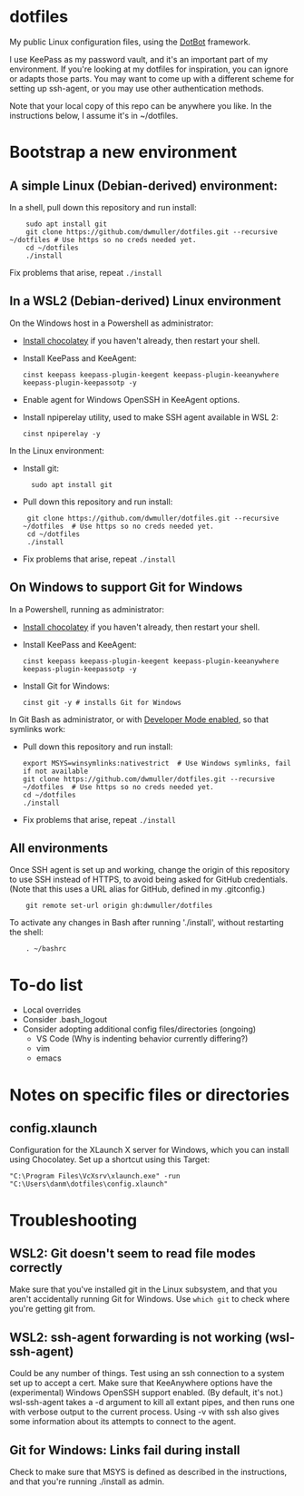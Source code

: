 # dotfiles
My public Linux configuration files, using the [DotBot](https://github.com/anishathalye/dotbot) framework.

I use KeePass as my password vault, and it's an important part of my environment. If you're looking at my dotfiles for inspiration, you can ignore or adapts those parts. You may want to come up with a different scheme for setting up ssh-agent, or you may use other authentication methods.

Note that your local copy of this repo can be anywhere you like. In the instructions below, I assume it's in ~/dotfiles. 

# Bootstrap  a new environment

## A simple Linux (Debian-derived) environment:

In a shell, pull down this repository and run install:

        sudo apt install git
        git clone https://github.com/dwmuller/dotfiles.git --recursive ~/dotfiles # Use https so no creds needed yet.
        cd ~/dotfiles
        ./install

Fix problems that arise, repeat `./install`

## In a WSL2 (Debian-derived) Linux environment 
On the Windows host in a Powershell as administrator:
  - [Install chocolatey](https://chocolatey.org/install) if you haven't already, then restart your shell.
  - Install KeePass and KeeAgent:
  
        cinst keepass keepass-plugin-keegent keepass-plugin-keeanywhere keepass-plugin-keepassotp -y

  - Enable agent for Windows OpenSSH in KeeAgent options.
  - Install npiperelay utility, used to make SSH agent available in WSL 2: 

        cinst npiperelay -y

In the Linux environment:
- Install git:

        sudo apt install git

 - Pull down this repository and run install:

        git clone https://github.com/dwmuller/dotfiles.git --recursive ~/dotfiles  # Use https so no creds needed yet.
        cd ~/dotfiles
        ./install

  - Fix problems that arise, repeat `./install`

## On Windows to support Git for Windows
In a Powershell, running as administrator:
  - [Install chocolatey](https://chocolatey.org/install) if you haven't already, then restart your shell.
  - Install KeePass and KeeAgent:
  
        cinst keepass keepass-plugin-keegent keepass-plugin-keeanywhere keepass-plugin-keepassotp -y

  - Install Git for Windows:

        cinst git -y # installs Git for Windows

In Git Bash as administrator, or with [Developer Mode enabled](https://blogs.windows.com/windowsdeveloper/2016/12/02/symlinks-windows-10/), so that symlinks work:
  - Pull down this repository and run install:

        export MSYS=winsymlinks:nativestrict  # Use Windows symlinks, fail if not available
        git clone https://github.com/dwmuller/dotfiles.git --recursive ~/dotfiles  # Use https so no creds needed yet.
        cd ~/dotfiles
        ./install
  - Fix problems that arise, repeat `./install`

## All environments
Once SSH agent is set up and working, change the origin of this repository to use SSH instead of HTTPS, to avoid being asked for GitHub credentials. (Note that this uses a URL alias for GitHub, defined in my .gitconfig.)

        git remote set-url origin gh:dwmuller/dotfiles

To activate any changes in Bash after running './install', without restarting the shell:

        . ~/bashrc

# To-do list

- Local overrides
- Consider .bash_logout
- Consider adopting additional config files/directories (ongoing)
  - VS Code (Why is indenting behavior currently differing?)
  - vim
  - emacs

# Notes on specific files or directories

## config.xlaunch
Configuration for the XLaunch X server for Windows, which you can install using Chocolatey. Set up a shortcut using this Target:
```
"C:\Program Files\VcXsrv\xlaunch.exe" -run "C:\Users\danm\dotfiles\config.xlaunch"
```

# Troubleshooting

## WSL2: Git doesn't seem to read file modes correctly

Make sure that you've installed git in the Linux subsystem, and that you aren't accidentally running Git for Windows. Use `which git` to check where you're getting git from. 

## WSL2: ssh-agent forwarding is not working (wsl-ssh-agent)
Could be any number of things. Test using an ssh connection to a system set up to accept a cert. Make sure that KeeAnywhere options have the (experimental) Windows OpenSSH support enabled. (By default, it's not.) wsl-ssh-agent takes a -d argument to kill all extant pipes, and then runs one with verbose output to the current process. Using -v with ssh also gives some information about its attempts to connect to the agent.

## Git for Windows: Links fail during install

Check to make sure that MSYS is defined as described in the instructions, and that you're running ./install as admin.

